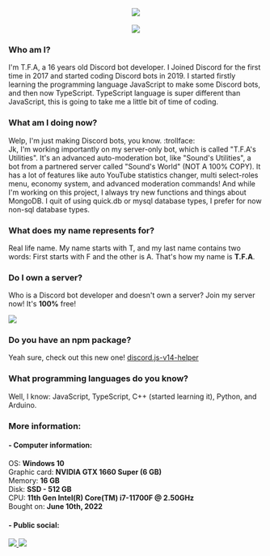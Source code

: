 <p align="center">
  <img src="https://media.discordapp.net/attachments/1006491186875338823/1017090536861093968/04a12f46f555b3c260d00d37e69c3e7a.png">
  <br>
  <br>
  <img src="https://lanyard.cnrad.dev/api/849413565487382578">
</p>

### Who am I?
I'm T.F.A, a 16 years old Discord bot developer. I Joined Discord for the first time in 2017 and started coding Discord bots in 2019. I started firstly learning the programming language JavaScript to make some Discord bots, and then now TypeScript. TypeScript language is super different than JavaScript, this is going to take me a little bit of time of coding.

### What am I doing now?
Welp, I'm just making Discord bots, you know. :trollface:<br>
Jk, I'm working importantly on my server-only bot, which is called "T.F.A's Utilities". It's an advanced auto-moderation bot, like "Sound's Utilities", a bot from a partnered server called "Sound's World" (NOT A 100% COPY). It has a lot of features like auto YouTube statistics changer, multi select-roles menu, economy system, and advanced moderation commands! And while I'm working on this project, I always try new functions and things about MongoDB. I quit of using quick.db or mysql database types, I prefer for now non-sql database types.

### What does my name represents for?
Real life name. My name starts with T, and my last name contains two words: First starts with F and the other is A. That's how my name is **T.F.A**.

### Do I own a server?
Who is a Discord bot developer and doesn't own a server? Join my server now! It's **100%** free!

<div>
  <a href="https://discord.gg/bGNRZcnwWy">
     <img src="https://discord.com/api/guilds/918611797194465280/widget.png?style=banner3">
  </a>
</div>

### Do you have an npm package?
Yeah sure, check out this new one! [discord.js-v14-helper](https://www.npmjs.com/package/discord.js-v14-helper)

### What programming languages do you know?
Well, I know: JavaScript, TypeScript, C++ (started learning it), Python, and Arduino.

### More information:
#### - Computer information:<br>
OS: **Windows 10**<br>
Graphic card: **NVIDIA GTX 1660 Super (6 GB)**<br>
Memory: **16 GB**<br>
Disk: **SSD - 512 GB**<br>
CPU: **11th Gen Intel(R) Core(TM) i7-11700F @ 2.50GHz**<br>
Bought on: **June 10th, 2022**<br>

#### - Public social:<br>
<a href="https://www.youtube.com/c/TFA7524">
  <img src="https://img.shields.io/badge/YouTube-100000?logo=youtube&style=social">
</a>
<a href="https://discord.com/users/849413565487382578">
    <img src="https://img.shields.io/badge/Discord-100000?logo=discord&style=social">
</a>
